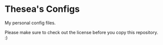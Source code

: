 # Thesea's Configs
My personal config files.

Please make sure to check out 
the license before you copy this
repository. :)
